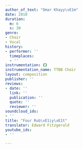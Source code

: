 ```yaml
---
author_of_text: "Omar Khayy\xE1m"
date: 2010
duration:
  m: 6
  s: 30
genre:
- Choir
- Vocal
history:
- performer: ''
  timeplaces:
  - ''
instrumentation: {}
instrumentation_name: TTBB Choir
layout: composition
publisher: ''
reviews:
- date: ''
  link: ''
  publication: ''
  quote: ''
  reviewer: ''
soundcloud_ids:
- ''
title: "Four Rub\xE1iy\xE1t"
translator: Edward Fitzgerald
youtube_ids:
- ''

---
```

